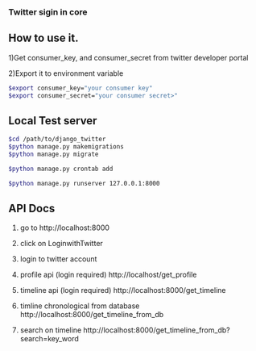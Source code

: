 ### Twitter sigin in core
## How to use it.
1)Get consumer_key, and consumer_secret from twitter developer portal

2)Export it to environment variable
```bash
$export consumer_key="your consumer key"
$export consumer_secret="your consumer secret>"
```
## Local Test server
 ```bash
 $cd /path/to/django_twitter 
 $python manage.py makemigrations
 $python manage.py migrate
 
 $python manage.py crontab add
 
 $python manage.py runserver 127.0.0.1:8000
 ```

## API Docs 
1) go to http://localhost:8000

2) click on LoginwithTwitter

3) login to twitter account

4) profile api (login required)
    http://localhost/get_profile

5) timeline api (login required)
    http://localhost:8000/get_timeline

6) timline chronological from database
    http://localhost:8000/get_timeline_from_db

7) search on timeline
    http://localhost:8000/get_timeline_from_db?search=key_word
